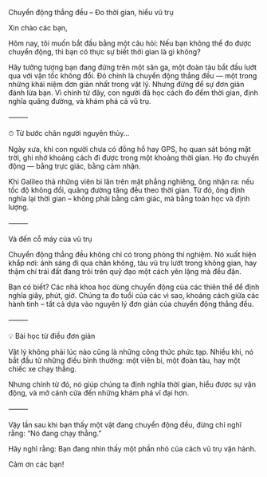 Chuyển động thẳng đều – Đo thời gian, hiểu vũ trụ

Xin chào các bạn,

Hôm nay, tôi muốn bắt đầu bằng một câu hỏi:
Nếu bạn không thể đo được chuyển động, thì bạn có thực sự biết thời gian là gì không?

Hãy tưởng tượng bạn đang đứng trên một sân ga, một đoàn tàu bắt đầu lướt qua với vận tốc không đổi. Đó chính là chuyển động thẳng đều — một trong những khái niệm đơn giản nhất trong vật lý. Nhưng đừng để sự đơn giản đánh lừa bạn. Vì chính từ đây, con người đã học cách đo đếm thời gian, định nghĩa quãng đường, và khám phá cả vũ trụ.

⸻

⏱ Từ bước chân người nguyên thủy…

Ngày xưa, khi con người chưa có đồng hồ hay GPS, họ quan sát bóng mặt trời, ghi nhớ khoảng cách đi được trong một khoảng thời gian. Họ đo chuyển động — bằng trực giác, bằng cảm nhận.

Khi Galileo thả những viên bi lăn trên mặt phẳng nghiêng, ông nhận ra: nếu tốc độ không đổi, quãng đường tăng đều theo thời gian. Từ đó, ông định nghĩa lại thời gian – không phải bằng cảm giác, mà bằng toán học và định lượng.

⸻

Và đến cỗ máy của vũ trụ

Chuyển động thẳng đều không chỉ có trong phòng thí nghiệm. Nó xuất hiện khắp nơi: ánh sáng đi qua chân không, tàu vũ trụ lướt trong không gian, hay thậm chí trái đất đang trôi trên quỹ đạo một cách yên lặng mà đều đặn.

Bạn có biết? Các nhà khoa học dùng chuyển động của các thiên thể để định nghĩa giây, phút, giờ. Chúng ta đo tuổi của các vì sao, khoảng cách giữa các hành tinh – tất cả dựa vào nguyên lý đơn giản của chuyển động thẳng đều.

⸻

💡 Bài học từ điều đơn giản

Vật lý không phải lúc nào cũng là những công thức phức tạp. Nhiều khi, nó bắt đầu từ những điều bình thường: một viên bi, một đoàn tàu, hay một chiếc xe chạy thẳng.

Nhưng chính từ đó, nó giúp chúng ta định nghĩa thời gian, hiểu được sự vận động, và mở cánh cửa đến những khám phá vĩ đại hơn.

⸻

Vậy lần sau khi bạn thấy một vật đang chuyển động đều, đừng chỉ nghĩ rằng: “Nó đang chạy thẳng.”

Hãy nghĩ rằng: Bạn đang nhìn thấy một phần nhỏ của cách vũ trụ vận hành.

Cảm ơn các bạn!
